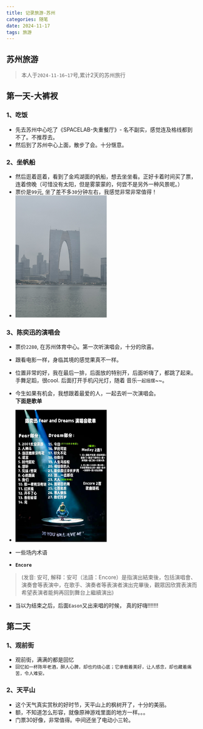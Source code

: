 ```yaml
---
title: 记录旅游-苏州
categories: 随笔
date: 2024-11-17
tags: 旅游
---
```

<Meta/>  

## 苏州旅游
> 本人于`2024-11-16~17`号,累计2天的苏州旅行


## 第一天-大裤衩
### 1、吃饭
- 先去苏州中心吃了《SPACELAB-失重餐厅》- 名不副实，感觉连及格线都到不了。不推荐去。
- 然后到了苏州中心上面，散步了会。十分惬意。
### 2、坐帆船
- 然后逛着逛着，看到了金鸡湖面的帆船，想去坐坐看。正好卡着时间买了票，连着傍晚（可惜没有太阳，但是雾蒙蒙的，何尝不是另外一种风景呢。）
- 票价是`99`元, 坐了差不多`30`分钟左右，我感觉非常非常值得！
- <img src="../.vuepress/public/img/lvYou/su-zhou/IMG_1735.jpeg?raw=true" alt="lfz" width="50%" height="50%">
### 3、陈奕迅的演唱会
- 票价`2280`, 在苏州体育中心。第一次听演唱会，十分的欣喜。
- 跟看电影一样，身临其境的感觉果真不一样。
- 位置非常的好，我在最后一排，后面放的特别开，后面听嗨了，都跳了起来。手舞足蹈，很cool. 后面打开手机闪光灯，随着
  音乐`一起摇摆`~~。
- 今生如果有机会，我想跟着最爱的人，一起去听一次演唱会。  
**下面是歌单**
- <img src="../.vuepress/public/img/lvYou/su-zhou/chen-yi-xun-yan-chang-hui.png?raw=true" alt="lfz" width="50%" height="50%">

- 一些场内术语
- **`Encore`**   
> (发音: 安可, 解释：安可（法語：Encore）是指演出結束後，包括演唱會、演奏會等表演中，在歌手、演奏者等表演者演出完畢後，觀眾因欣賞表演而希望表演者能夠再回到舞台上繼續演出)
- 当以为结束之后，后面`Eason`又出来唱的时候， 真的好嗨!!!!!!!

[//]: # (<iframe height=498 width=510 src="../.vuepress/public/img/lvYou/su-zhou/IMG_1740.MOV">)

## 第二天
### 1、观前街
- 观前街，满满的都是回忆
- `回忆如一杯陈年老酒，醉人心脾，却也灼烧心底；它承载着美好，让人感念，却也藏着痛苦，令人难安。`
### 2、天平山
- 这个天气真实赏秋的好时节，天平山上的枫树开了，十分的美丽。
- 额，不知道怎么形容，就像原神游戏里面的地方一样。。。
- 门票30好像，非常值得。中间还坐了电动小三轮。
